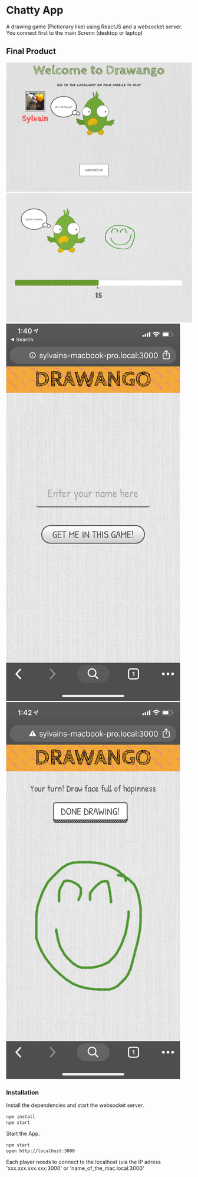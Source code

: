 Chatty App
=====================

A drawing game (Pictionary like) using ReactJS and a websocket server.
You connect first to the main Screnn (desktop or laptop)

## Final Product

!["Screenshot of main page 01"](https://github.com/SylvainJunca/drawango/blob/master/src/images/Desktop_welcome_view.png?raw=true)
!["Screenshot of main page 02"](https://github.com/SylvainJunca/drawango/blob/master/src/images/Desktop_drawing_view.png?raw=true)
!["Screenshot of smartphone 01"](https://github.com/SylvainJunca/drawango/blob/master/src/images/Mobile_submit_name_view.png?raw=true)
!["Screenshot of smartphone 02"](https://github.com/SylvainJunca/drawango/blob/master/src/images/Mobile_drawing_view.png?raw=true)


### Installation

Install the dependencies and start the websocket server.

```
npm install
npm start
```

Start the App.

```
npm start
open http://localhost:3000
```

Each player needs to connect to the localhost (via the IP adress 'xxx.xxx.xxx.xxx:3000' or 'name_of_the_mac.local:3000'
